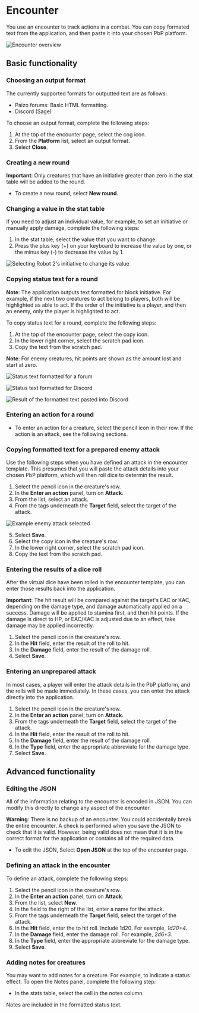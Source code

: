 # Encounter

You use an encounter to track actions in a combat. You can copy formated text from the application, and then paste it into your chosen PbP platform.

![Encounter overview](./img/encounter_stat_and_round.png)

## Basic functionality

### Choosing an output format

The currently supported formats for outputted text are as follows:

* Paizo forums: Basic HTML formatting.
* Discord (Sage)

To choose an output format, complete the following steps:

1. At the top of the encounter page, select the cog icon.
2. From the **Platform** list, select an output format.
3. Select **Close**.

### Creating a new round

**Important**: Only creatures that have an initiative greater than zero in the stat table will be added to the round.

* To create a new round, select **New round**.

### Changing a value in the stat table

If you need to adjust an individual value, for example, to set an initiative or manually apply damage, complete the following steps:

1. In the stat table, select the value that you want to change.
2. Press the plus key (+) on your keyboard to increase the value by one, or the minus key (-) to decrease the value by 1.

![](./img/encounter_highlight.png "Selecting Robot 2's initiative to change its value")

### Copying status text for a round

**Note**: The application outputs text formatted for block initiative. For example, if the next two creatures to act belong to players, both will be highlighted as able to act. If the order of the initiative is a player, and then an enemy, only the player is highlighted to act.

To copy status text for a round, complete the following steps:

1. At the top of the encounter page, select the copy icon.
2. In the lower right corner, select the scratch pad icon.
3. Copy the text from the scratch pad.

**Note**: For enemy creatures, hit points are shown as the amount lost and start at zero.

![](./img/encounter_track_forum.png "Status text formatted for a forum")

![](./img/encounter_track_discord.png "Status text formatted for Discord")

![](./img/encounter_track_discord_result.png "Result of the formatted text pasted into Discord")

### Entering an action for a round

* To enter an action for a creature, select the pencil icon in their row. If the action is an attack, see the following sections.

### Copying formatted text for a prepared enemy attack

Use the following steps when you have defined an attack in the encounter template. This presumes that you will paste the attack details into your chosen PbP platform, which will then roll dice to determin the result.

1. Select the pencil icon in the creature's row.
2. In the **Enter an action** panel, turn on **Attack**.
3. From the list, select an attack.
4. From the tags underneath the **Target** field, select the target of the attack.

![](./img/encounter_enemy_attack.png "Example enemy attack selected")

5. Select **Save**.
6. Select the copy icon in the creature's row.
7. In the lower right corner, select the scratch pad icon.
8. Copy the text from the scratch pad.

### Entering the results of a dice roll

After the virtual dice have been rolled in the encounter template, you can enter those results back into the application.

**Important**: The hit result will be compared against the target's EAC or KAC, depending on the damage type, and damage automatically applied on a success. Damage will be applied to stamina first, and then hit points. If the damage is direct to HP, or EAC/KAC is adjusted due to an effect, take damage may be applied incorrectly.

1. Select the pencil icon in the creature's row.
2. In the **Hit** field, enter the result of the roll to hit.
3. In the **Damage** field, enter the result of the damage roll.
4. Select **Save**.

### Entering an unprepared attack

In most cases, a player will enter the attack details in the PbP platform, and the rolls will be made immediately. In these cases, you can enter the attack directly into the application.

1. Select the pencil icon in the creature's row.
2. In the **Enter an action** panel, turn on **Attack**.
3. From the tags underneath the **Target** field, select the target of the attack.
4. In the **Hit** field, enter the result of the roll to hit.
5. In the **Damage** field, enter the result of the damage roll.
6. In the **Type** field, enter the appropriate abbreviate for the damage type.
7. Select **Save**.

## Advanced functionality

### Editing the JSON

All of the information relating to the encounter is encoded in JSON. You can modify this directly to change any aspect of the encounter.

**Warning**: There is no backup of an encounter. You could accidentally break the entire encounter. A check is performed when you save the JSON to check that it is valid. However, being valid does not mean that it is in the correct format for the application or contains all of the required data.

* To edit the JSON, Select **Open JSON** at the top of the encounter page.

### Defining an attack in the encounter

To define an attack, complete the following steps:

1. Select the pencil icon in the creature's row.
2. In the **Enter an action** panel, turn on **Attack**.
3. From the list, select **New**.
4. In the field to the right of the list, enter a name for the attack.
5. From the tags underneath the **Target** field, select the target of the attack.
6. In the **Hit** field, enter the to hit roll. Include 1d20. For example, *1d20+4*.
7. In the **Damage** field, enter the damage roll. For example, *2d6+3*.
8. In the **Type** field, enter the appropriate abbreviate for the damage type.
9. Select **Save**.

### Adding notes for creatures

You may want to add notes for a creature. For example, to indicate a status effect. To open the Notes panel, complete the following step:

* In the stats table, select the cell in the notes column.

Notes are included in the formatted status text.
